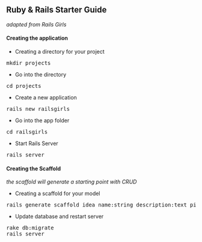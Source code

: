 ## Ruby & Rails Starter Guide
*adapted from Rails Girls*

#### Creating the application

* Creating a directory for your project
<pre>mkdir projects</pre>
* Go into the directory
<pre>cd projects</pre>
* Create a new application
<pre>rails new railsgirls</pre>
* Go into the app folder
<pre>cd railsgirls</pre>
* Start Rails Server
<pre>rails server</pre>

#### Creating the Scaffold
*the scaffold will generate a starting point with CRUD*

* Creating a scaffold for your model
<pre>rails generate scaffold idea name:string description:text picture:string
</pre>
* Update database and restart server
<pre>rake db:migrate
rails server</pre>
